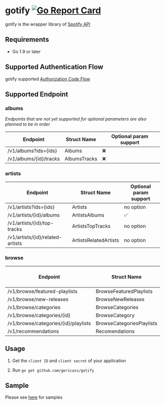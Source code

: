 # gotify [![Go Report Card](https://goreportcard.com/badge/github.com/gericass/gotify)](https://goreportcard.com/report/github.com/gericass/gotify)

gotify is the wrapper library of [Spotify API](https://developer.spotify.com/web-api/)

## Requirements

- Go 1.9 or later

## Supported Authentication Flow

gotify supported [Authorization Code Flow](https://developer.spotify.com/web-api/authorization-guide/#authorization_code_flow)


## Supported Endpoint

### albums

*Endpoints that are not yet supported for optional parameters are also planned to be in order*

| Endpoint                              | Struct Name              | Optional param support |
|--------------------------------------|---------------------------|------------------------|
| /v1/albums?ids={ids}                 | Albums                    | ❌                      |
| /v1/albums/{id}/tracks               | AlbumsTracks              | ❌                      |


### artists

| Endpoint                              | Struct Name              | Optional param support |
|--------------------------------------|---------------------------|------------------------|
| /v1/artists?ids={ids}                | Artists                   | no option               |
| /v1/artists/{id}/albums              | ArtistsAlbums             | ✅                      |
| /v1/artists/{id}/top-tracks          | ArtistsTopTracks          | no option               |
| /v1/artists/{id}/related-artists     | ArtistsRelatedArtists     | no option               |

### browse

| Endpoint                              | Struct Name              | Optional param support |
|--------------------------------------|---------------------------|------------------------|
| /v1/browse/featured-playlists        | BrowseFeaturedPlaylists   | ❌                      |
| /v1/browse/new-releases              | BrowseNewReleases         | ❌                      |
| /v1/browse/categories                | BrowseCategories          | ❌                      |
| /v1/browse/categories/{id}           | BrowseCategory            | ❌                      |
| /v1/browse/categories/{id}/playlists | BrowseCategoriesPlaylists | ❌                      |
| /v1/recommendations                  | Recomendations            | ❌                      |

## Usage

1. Get the `client ID` and `client secret` of your application

2. Run `go get github.com/gericass/gotify`

## Sample

Please see [here](https://github.com/gericass/gotifySample) for samples
